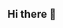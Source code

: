 ## Hi there 👋

<!--
**tae-uk-k/tae-uk-k** is a ✨ _special_ ✨ repository because its `README.md` (this file) appears on your GitHub profile.
<div align= "center"> 
    <h2 style="border-bottom: 1px solid #d8dee4; color: #282d33;"> 🏅 Stats </h2> <div align= "center"> <img src="https://github-readme-stats.vercel.app/api?username=tae-uk-k&bg_color=180,ffffff,00000000&title_color=000000&text_color=000000"
         /> <img src="https://github-readme-stats.vercel.app/api/top-langs/?username=tae-uk-k&layout=compact&bg_color=180,ffffff,00000000&title_color=000000&text_color=000000"
           /> </div> 
    </div>
    
Here are some ideas to get you started:

- 🔭 I’m currently working on ...
- 🌱 I’m currently learning ...
- 👯 I’m looking to collaborate on ...
- 🤔 I’m looking for help with ...
- 💬 Ask me about ...
- 📫 How to reach me: ...
- 😄 Pronouns: ...
- ⚡ Fun fact: ...
-->
